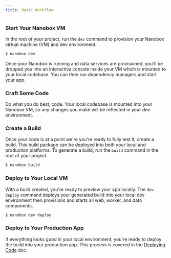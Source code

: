 ```yaml
---
title: Basic Workflow
---
```


### Start Your Nanobox VM
In the root of your project, run the `dev` command to provision your Nanobox virtual machine (VM) and dev environment.

```bash
$ nanobox dev
```

Once your Nanobox is running and data services are provisioned, you'll be dropped you into an interactive console inside your VM which is mounted to your local codebase. You can then run dependency managers and start your app.

### Craft Some Code
Do what you do best, code. Your local codebase is mounted into your Nanobox VM, so any changes you make will be reflected in your dev environment.

### Create a Build
Once your code is at a point we're you're ready to fully test it, create a build. This build package can be deployed into both your local and production platforms. To generate a build, run the `build` command in the root of your project.

```bash
$ nanobox build
```

### Deploy to Your Local VM
With a build created, you're ready to preview your app locally. The `dev deploy` command deploys your generated build into your local dev environment then provisions and starts all web, worker, and data components.

```bash
$ nanobox dev deploy
```

### Deploy to Your Production App
If everything looks good in your local environment, you're ready to deploy the build into your production app. This process is covered in the [Deploying Code](/getting-started/deploy-code/) doc.

